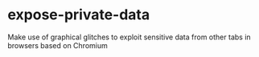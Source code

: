 # expose-private-data
Make use of graphical glitches to exploit sensitive data from other tabs in browsers based on Chromium
